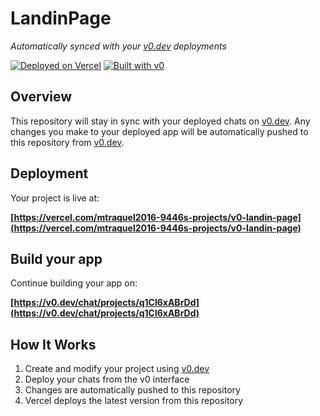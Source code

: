 # LandinPage

*Automatically synced with your [v0.dev](https://v0.dev) deployments*

[![Deployed on Vercel](https://img.shields.io/badge/Deployed%20on-Vercel-black?style=for-the-badge&logo=vercel)](https://vercel.com/mtraquel2016-9446s-projects/v0-landin-page)
[![Built with v0](https://img.shields.io/badge/Built%20with-v0.dev-black?style=for-the-badge)](https://v0.dev/chat/projects/q1Cl6xABrDd)

## Overview

This repository will stay in sync with your deployed chats on [v0.dev](https://v0.dev).
Any changes you make to your deployed app will be automatically pushed to this repository from [v0.dev](https://v0.dev).

## Deployment

Your project is live at:

**[https://vercel.com/mtraquel2016-9446s-projects/v0-landin-page](https://vercel.com/mtraquel2016-9446s-projects/v0-landin-page)**

## Build your app

Continue building your app on:

**[https://v0.dev/chat/projects/q1Cl6xABrDd](https://v0.dev/chat/projects/q1Cl6xABrDd)**

## How It Works

1. Create and modify your project using [v0.dev](https://v0.dev)
2. Deploy your chats from the v0 interface
3. Changes are automatically pushed to this repository
4. Vercel deploys the latest version from this repository
